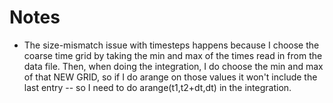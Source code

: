 Notes 
===== 

- The size-mismatch issue with timesteps happens because I
choose the coarse time grid by taking the min and max of the times
read in from the data file. Then, when doing the integration, I do
choose the min and max of that NEW GRID, so if I do arange on those
values it won't include the last entry -- so I need to do
arange(t1,t2+dt,dt) in the integration.